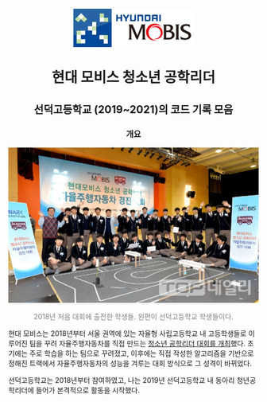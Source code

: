 <p align="center">
  <img src="./img/sunduck.jpg" align="center" width="15.3%">
  <img src="./img/mobis.jpg" align="center" width="32%">
</p>

<div align="center">
  
# 현대 모비스 청소년 공학리더
## 선덕고등학교 (2019~2021)의 코드 기록 모음

### 개요

![convention](./img/convention.png)

<span style="color: #808080"> 2018년 처음 대회에 출전한 학생들. 왼편이 선덕고등학교 학생들이다. </span>

</div>

현대 모비스는 2018년부터 서울 권역에 있는 자율형 사립고등학교 내 고등학생들로 이루어진 팀을 꾸려 자율주행자동차를 직접 만드는 [청소년 공학리더 대회를 개최](https://www.weeklytoday.com/news/articleView.html?idxno=65066)했다. 초기에는 주로 학습을 하는 팀으로 꾸려졌고, 이후에는 직접 작성한 알고리즘을 기반으로 정해진 트랙에서 자율주행자동차의 성능을 겨루는 대회 방식으로 그 성격이 바뀌었다.

선덕고등학교는 2018년부터 참여하였고, 나는 2019년 선덕고등학교 내 동아리 청년공학리더에 들어가 본격적으로 활동을 시작했다. 
